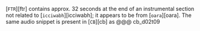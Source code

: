[`FTR`][ftr] contains approx. 32 seconds at the end of an instrumental section not related to [`icciwabh`][icciwabh]; it appears to be from [`oara`][oara]. The same audio snippet is present in [`CB`][cb] as @@@ cb_d02t09
